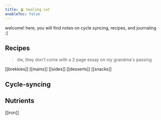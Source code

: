 ```yaml
---
title: 🪴 healing cat
enableToc: false
---
```


welcome! here, you will find notes on cycle syncing, recipes, and journaling :\]

## Recipes
> dw, they don't come with a 2 page essay on my grandma's passing

[[brekkies]]
[[mains]]
[[sides]]
[[desserts]]
[[snacks]]
## Cycle-syncing

## Nutrients
[[iron]] 


